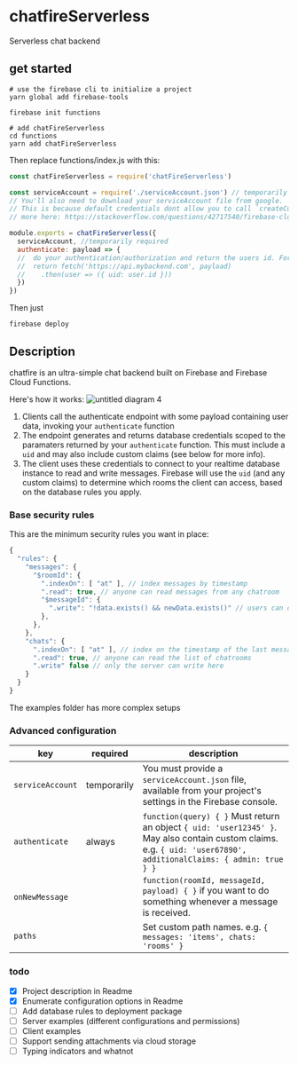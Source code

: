 # chatfireServerless
Serverless chat backend

## get started
```shell
# use the firebase cli to initialize a project
yarn global add firebase-tools

firebase init functions

# add chatFireServerless
cd functions
yarn add chatFireServerless
```
Then replace functions/index.js with this:
```js
const chatFireServerless = require('chatFireServerless')

const serviceAccount = require('./serviceAccount.json') // temporarily required
// You'll also need to download your serviceAccount file from google.
// This is because default credentials dont allow you to call `createCustomToken`.
// more here: https://stackoverflow.com/questions/42717540/firebase-cloud-functions-createcustomtoken

module.exports = chatFireServerless({
  serviceAccount, //temporarily required
  authenticate: payload => {
  //  do your authentication/authorization and return the users id. For example:
  //  return fetch('https://api.mybackend.com', payload)
  //    .then(user => ({ uid: user.id }))
  })
})
```



Then just
```shell
firebase deploy
```
## Description
chatfire is an ultra-simple chat backend built on Firebase and Firebase Cloud Functions.

Here's how it works:
![untitled diagram 4](https://user-images.githubusercontent.com/1440796/36492404-594b4d3a-172d-11e8-902b-3f31caea28c9.png)
1. Clients call the authenticate endpoint with some payload containing user data, invoking your `authenticate` function
2. The endpoint generates and returns database credentials scoped to the paramaters returned by your `authenticate` function. This must include a `uid` and may also include custom claims (see below for more info).
3. The client uses these credentials to connect to your realtime database instance to read and write messages. Firebase will use the `uid` (and any custom claims) to determine which rooms the client can access, based on the database rules you apply.

### Base security rules
This are the minimum security rules you want in place:
```js
{
  "rules": {
    "messages": {
      "$roomId": {
        ".indexOn": [ "at" ], // index messages by timestamp
        ".read": true, // anyone can read messages from any chatroom
        "$messageId": {
          ".write": "!data.exists() && newData.exists()" // users can only write new messages, not modify existing messages
        },
      },
    },
    "chats": {
      ".indexOn": [ "at" ], // index on the timestamp of the last message in each room
      ".read": true, // anyone can read the list of chatrooms
      ".write" false // only the server can write here
    }
  }
}
```
The examples folder has more complex setups

### Advanced configuration
key  | required | description
--- | --- | ---
`serviceAccount` | temporarily | You must provide a `serviceAccount.json` file, available from your project's settings in the Firebase console.
`authenticate` | always | `function(query) { }` Must return an object `{ uid: 'user12345' }`. May also contain custom claims. e.g. `{ uid: 'user67890', additionalClaims: { admin: true } }` 
`onNewMessage` | |  `function(roomId, messageId, payload) { }` if you want to do something whenever a message is received.
`paths` | | Set custom path names. e.g. `{ messages: 'items', chats: 'rooms' }`



### todo
- [x] Project description in Readme
- [x] Enumerate configuration options in Readme
- [ ] Add database rules to deployment package
- [ ] Server examples (different configurations and permissions)
- [ ] Client examples
- [ ] Support sending attachments via cloud storage
- [ ] Typing indicators and whatnot

